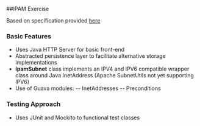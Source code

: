 ##IPAM Exercise

Based on specification provided [here](https://gist.github.com/mdlayher/a799a98899855399ed999431a66d1b12)

### Basic Features
- Uses Java HTTP Server for basic front-end
- Abstracted persistence layer to facilitate alternative storage implementations
- **IpamSubnet** class implements an IPV4 and IPV6 compatible wrapper class around Java InetAddress (Apache SubnetUtils not yet supporting IPV6)
- Use of Guava modules:
-- InetAddresses
-- Preconditions

### Testing Approach
- Uses JUnit and Mockito to functional test classes